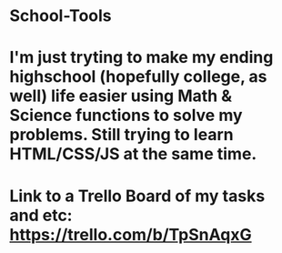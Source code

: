 # School-Tools

# I'm just tryting to make my ending highschool (hopefully college, as well) life easier using Math & Science functions to solve my problems. Still trying to learn HTML/CSS/JS at the same time.

# Link to a Trello Board of my tasks and etc: https://trello.com/b/TpSnAqxG
